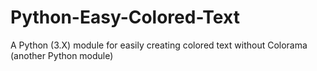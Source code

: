 # Python-Easy-Colored-Text
A Python (3.X) module for easily creating colored text without Colorama (another Python module)
